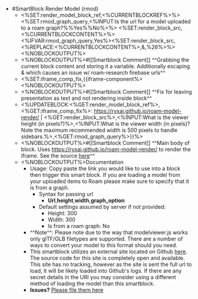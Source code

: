 - #SmartBlock Render Model (rmod)
    - <%SET:render_model_block_ref,<%CURRENTBLOCKREF%>%><%SET:rmod_graph_query,<%INPUT:Is the url for a model uploaded to a roam graph?%%Yes%%No%>%>
<%SET:render_block_src,<%CURRENTBLOCKCONTENT%>%>
<%IFVAR:rmod_graph_query,Yes%><%SET:render_block_src,<%REPLACE:<%CURRENTBLOCKCONTENT%>,&,%26%>%><%NOBLOCKOUTPUT%>
    - <%NOBLOCKOUTPUT%>#[[Smartblock Comment]] ^^Grabbing the current block content and storing it a variable. Additionally escaping & which causes an issue w/ roam-research firebase urls^^
    - <%SET:iframe_comp_fix,{{iframe-component%><%NOBLOCKOUTPUT%>
    - <%NOBLOCKOUTPUT%>#[[Smartblock Comment]] ^^Fix for leaving presentation as text and not rendering inside block^^
    - <%UPDATEBLOCK:<%GET:render_model_block_ref%>,<%GET:iframe_comp_fix%>: https://ryxai.github.io/roam-model-render/ | <%GET:render_block_src%>,<%INPUT:What is the viewer height (in pixels?)%>,<%INPUT:What is the viewer width (in pixels)? Note the maximum recommended width is 500 pixels to handle sidebars.%>,<%GET:rmod_graph_query%>}}%>
    - <%NOBLOCKOUTPUT%>#[[Smartblock Comment]] ^^Main body of block. Uses https://ryxai.github.io/roam-model-render/  to render the iframe. See the source [here](https://github.com/Ryxai/roam-model-render)^^
    - <%NOBLOCKOUTPUT%>Documentation
        - Usage: Copy paste the link you would like to use into a block then trigger this smart block. If you are loading a model from your uploaded items to Roam please make sure to specify that it is from a graph. 
            - Syntax for passing url
                - **Url**,__height__,__width__,__graph_option__
            - Default settings assumed by server if not provided:
                - Height: 300
                - Width: 300
                - Is from a roam graph: No
        - ^^Note^^: Please note due to the way that modelviewer.js works only glTF/GLB filetypes are supported. There are a number of ways to convert your model to this format should you need. 
        - This smartblock utilizes an external site located on Github [here](https://github.com/Ryxai/roam-model-render).  The source code for this site is completely open and available. This site has no tracking, however as the site is sent the full url to load, it will be likely loaded into Github's logs. If there are any secret details in the URI you may consider using a different method of loading the model than this smartblock. 
        - **Issues?** [Please file them here](https://github.com/Ryxai/roam-model-render/issues)
